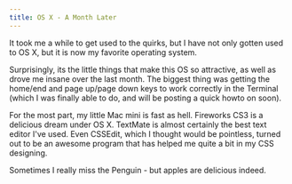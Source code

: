 ```yaml
---
title: OS X - A Month Later
---
```


It took me a while to get used to the quirks, but I have not only gotten used
to OS X, but it is now my favorite operating system.

Surprisingly, its the little things that make this OS so attractive, as well
as drove me insane over the last month. The biggest thing was getting the
home/end and page up/page down keys to work correctly in the Terminal (which I
was finally able to do, and will be posting a quick howto on soon).

For the most part, my little Mac mini is fast as hell. Fireworks CS3 is a
delicious dream under OS X. TextMate is almost certainly the best text editor
I've used. Even CSSEdit, which I thought would be pointless, turned out to be
an awesome program that has helped me quite a bit in my CSS designing.

Sometimes I really miss the Penguin - but apples are delicious indeed.
